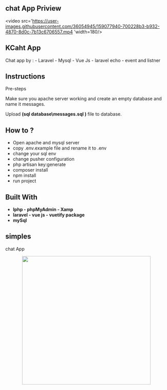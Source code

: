 
## chat App Priview
<video src='https://user-images.githubusercontent.com/36054945/159077940-700228b3-b932-4870-8d0c-7b13c6706557.mp4
'width=180/>
## KCaht App
Chat app by : - Laravel - Mysql  - Vue Js - laravel echo - event and listner 


## Instructions
 Pre-steps
 
  Make sure you apache server working and create an empty database and name it messages.
  
  Upload **(sql database\messages.sql )** file to database.


## How to ?
- Open apache and mysql server
- copy .env.example file and rename it to .env 
- change your sql env 
- change pusher configuration 
- php artisan key:generate
- composer install 
- npm install
- run project 
                                                                             

## Built With
- **lphp - phpMyAdmin - Xamp**
- **laravel - vue js - vuetify package** 
- **mySql**

## simples
chat App
<p align="center"><img src="https://user-images.githubusercontent.com/36054945/159078709-6da32865-b502-46ba-b100-8dc49618a35a.png" width="400"></p>


